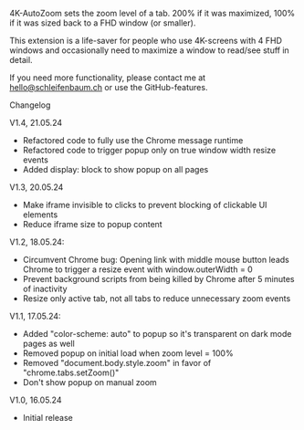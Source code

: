 4K-AutoZoom sets the zoom level of a tab. 200% if it was maximized, 100% if it was sized back to a FHD window (or smaller).

This extension is a life-saver for people who use 4K-screens with 4 FHD windows and occasionally need to maximize a window to read/see stuff in detail.

If you need more functionality, please contact me at hello@schleifenbaum.ch or use the GitHub-features.

Changelog

V1.4, 21.05.24
- Refactored code to fully use the Chrome message runtime
- Refactored code to trigger popup only on true window width resize events
- Added display: block to show popup on all pages

V1.3, 20.05.24
- Make iframe invisible to clicks to prevent blocking of clickable UI elements
- Reduce iframe size to popup content

V1.2, 18.05.24:
- Circumvent Chrome bug: Opening link with middle mouse button leads Chrome to trigger a resize event with window.outerWidth = 0
- Prevent background scripts from being killed by Chrome after 5 minutes of inactivity
- Resize only active tab, not all tabs to reduce unnecessary zoom events

V1.1, 17.05.24:
- Added "color-scheme: auto" to popup so it's transparent on dark mode pages as well
- Removed popup on initial load when zoom level = 100%
- Removed "document.body.style.zoom" in favor of "chrome.tabs.setZoom()"
- Don't show popup on manual zoom

V1.0, 16.05.24
- Initial release

